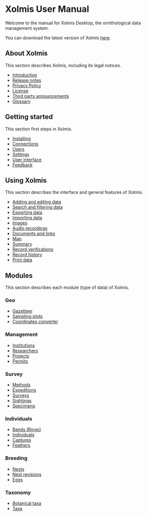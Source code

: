 # Xolmis User Manual

Welcome to the manual for Xolmis Desktop, the ornithological data management system.

You can download the latest version of Xolmis [here](https://github.com/cbeier-studio/Xolmis/releases/latest).

## About Xolmis

This section describes Xolmis, including its legal notices.

- [Introduction](introduction.md)
- [Release notes](release-notes.md)
- [Privacy Policy](privacy.md)
- [License](license.md)
- [Third party announcements](third-party.md)
- [Glossary](glossary.md)

## Getting started

This section first steps in Xolmis.

- [Installing](installing.md)
- [Connections](connections.md)
- [Users](users.md)
- [Settings](settings.md)
- [User interface](interface.md)
- [Feedback](feedback.md)

## Using Xolmis

This section describes the interface and general features of Xolmis.

- [Adding and editing data](adding-and-editing-data.md)
- [Search and filtering data](search-and-filtering-data.md)
- [Exporting data](exporting-data.md)
- [Importing data](importing-data.md)
- [Images](images.md)
- [Audio recordings](audio-recordings.md)
- [Documents and links](documents.md)
- [Map](map.md)
- [Summary](summary.md)
- [Record verifications](record-verifications.md)
- [Record history](record-history.md)
- [Print data](print-data.md)

## Modules

This section describes each module (type of data) of Xolmis.

### Geo

- [Gazetteer](gazetteer.md)
- [Sampling plots](sampling-plots.md)
- [Coordinates converter](coordinates-converter.md)

### Management

- [Institutions](institutions.md)
- [Researchers](researchers.md)
- [Projects](projects.md)
- [Permits](permits.md)

### Survey

- [Methods](methods.md)
- [Expeditions](expeditions.md)
- [Surveys](surveys.md)
- [Sightings](sightings.md)
- [Specimens](specimens.md)

### Individuals

- [Bands (Rings)](bands.md)
- [Individuals](individuals.md)
- [Captures](captures.md)
- [Feathers](feathers.md)

### Breeding

- [Nests](nests.md)
- [Nest revisions](nests.md#nest-revisions)
- [Eggs](eggs.md)

### Taxonomy

- [Botanical taxa](botanical-taxa.md)
- [Taxa](taxa.md)
